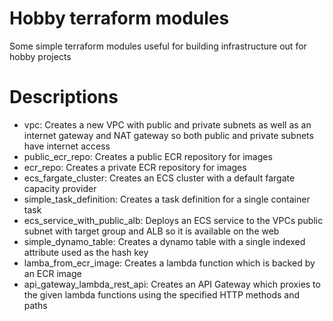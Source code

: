 # Hobby terraform modules
Some simple terraform modules useful for building infrastructure out for hobby projects

# Descriptions
- vpc: Creates a new VPC with public and private subnets as well as an internet gateway and NAT gateway so both public and private subnets have internet access
- public_ecr_repo: Creates a public ECR repository for images
- ecr_repo: Creates a private ECR repository for images
- ecs_fargate_cluster: Creates an ECS cluster with a default fargate capacity provider
- simple_task_definition: Creates a task definition for a single container task
- ecs_service_with_public_alb: Deploys an ECS service to the VPCs public subnet with target group and ALB so it is available on the web
- simple_dynamo_table: Creates a dynamo table with a single indexed attribute used as the hash key
- lamba_from_ecr_image: Creates a lambda function which is backed by an ECR image
- api_gateway_lambda_rest_api: Creates an API Gateway which proxies to the given lambda functions using the specified HTTP methods and paths
